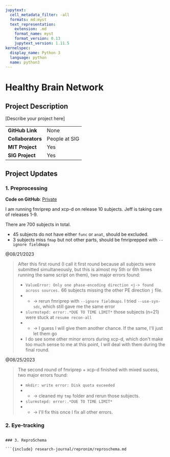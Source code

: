 ```yaml
---
jupytext:
  cell_metadata_filter: -all
  formats: md:myst
  text_representation:
    extension: .md
    format_name: myst
    format_version: 0.13
    jupytext_version: 1.11.5
kernelspec:
  display_name: Python 3
  language: python
  name: python3
---
```


# Healthy Brain Network

## Project Description
[Describe your project here]

| | |
| -------------- | ----------------------------- |
| **GitHub Link**  | None |
| **Collaborators**| People at SIG          |
| **MIT Project**  | Yes                    |
| **SIG Project**  | Yes                    |


## Project Updates

### 1. Preprocessing

**Code on GitHub**: [Private](https://github.com/yibeichan/hbn_practice/tree/main/fmri/code)

I am running fmriprep and xcp-d on release 10 subjects. Jeff is taking care of releases 1-9.

There are 700 subjects in total.
- 45 subjects do not have either `func` or `anat`, should be excluded.
- 3 subjects miss `fmap` but not other parts, should be fmriprepped with `--ignore fieldmaps`


@08/21/2023
> After this first round (I call it first round because all subjects were submitted simultaneously, but this is almost my 5th or 6th times running the same script on them), two major errors found:
> - `ValueError: Only one phase-encoding direction <j-> found across sources.` 66 subjects missing the other PE direction `j` file. 
> - - -> rerun fmriprep with `--ignore fieldmaps`. I tried `--use-syn-sdc`, which still gave me the same error
> - `slurmstepd: error:.*DUE TO TIME LIMIT*` those subjects (n=21) were stuck at `resume recon-all`
> - - -> I guess I will give them another chance. If the same, I'll just let them go
> - I do see some other minor errors during xcp-d, which don't make too much sense to me at this point, I will deal with them during the final round.

@08/25/2023
> The second round of fmriprep + xcp-d finished with mixed sucess, two major errors found:
> - `mkdir: write error: Disk quota exceeded` 
> - - -> cleaned my `tmp` folder and rerun those subjects.
> - `slurmstepd: error:.*DUE TO TIME LIMIT*`
> - - -> I'll fix this once I fix all other errors.

### 2. Eye-tracking

```{include} research-journal/research/eye-tracking-asd.md 

### 3. ReproSchema

```{include} research-journal/repronim/reproschema.md